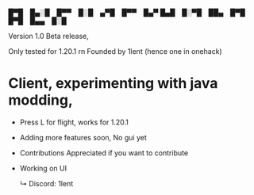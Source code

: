 
█▀█ █▄░█ █▀▀ █░█ ▄▀█ █▀▀ █▄▀
█▄█ █░▀█ ██▄ █▀█ █▀█ █▄▄ █░█



Version 1.0 Beta release,

Only tested for 1.20.1 rn
Founded by 1lent (hence one in onehack)

# Client, experimenting with java modding,



- Press L for flight, works for 1.20.1
- Adding more features soon, No gui yet





- Contributions Appreciated if you want to contribute
- Working on UI

   ↳ Discord: 1lent
